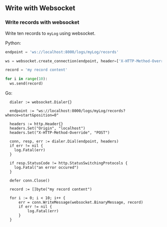 Write with Websocket
--------------------

### Write records with websocket

Write ten records to `myLog` using websocket.

Python:
```python
endpoint = 'ws://localhost:8000/logs/myLog/records'

ws = websocket.create_connection(endpoint, header=['X-HTTP-Method-Override: POST'])

record = 'my record content'

for i in range(10):
  ws.send(record)
```

Go:
```golang
  dialer := websocket.Dialer{}

  endpoint := "ws://localhost:8000/logs/myLog/records?whence=start&position=0"

  headers := http.Header{}
  headers.Set("Origin", "localhost")
  headers.Set("X-HTTP-Method-Override", "POST")

  conn, resp, err := dialer.Dial(endpoint, headers)
  if err != nil {
    log.Fatal(err)
  }

  if resp.StatusCode != http.StatusSwitchingProtocols {
    log.Fatal("an error occured")
  }

  defer conn.Close()

  record := []byte("my record content")

  for i := 0; i < 10; i++ {
      err = conn.WriteMessage(websocket.BinaryMessage, record)
      if err != nil {
          log.Fatal(err)
      }
  }
```